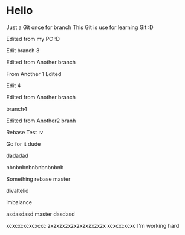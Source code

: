 # Hello
Just a Git
once for branch
This Git is use for learning Git :D

Edited from my PC :D

Edit branch 3

Edited from Another branch 

From Another 1 Edited 

Edit 4

Edited from Another branch 

branch4

Edited from Another2 branh


Rebase Test :v

Go for it dude


dadadad

nbnbnbnbnbnbnbnbnb

Something rebase
master

divaltelid 

imbalance

asdasdasd
master
dasdasd

xcxcxcxcxcxcxc
zxzxzxzxzxzxzxzxzxzx
xcxcxcxcxc
I'm working hard 